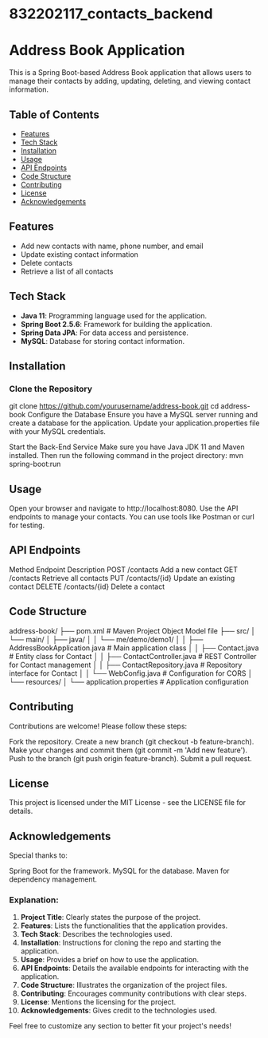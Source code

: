 # 832202117_contacts_backend
# Address Book Application

This is a Spring Boot-based Address Book application that allows users to manage their contacts by adding, updating, deleting, and viewing contact information.

## Table of Contents

- [Features](#features)
- [Tech Stack](#tech-stack)
- [Installation](#installation)
- [Usage](#usage)
- [API Endpoints](#api-endpoints)
- [Code Structure](#code-structure)
- [Contributing](#contributing)
- [License](#license)
- [Acknowledgements](#acknowledgements)

## Features

- Add new contacts with name, phone number, and email
- Update existing contact information
- Delete contacts
- Retrieve a list of all contacts

## Tech Stack

- **Java 11**: Programming language used for the application.
- **Spring Boot 2.5.6**: Framework for building the application.
- **Spring Data JPA**: For data access and persistence.
- **MySQL**: Database for storing contact information.

## Installation

### Clone the Repository
git clone https://github.com/yourusername/address-book.git
cd address-book
Configure the Database
Ensure you have a MySQL server running and create a database for the application. Update your application.properties file with your MySQL credentials.

Start the Back-End Service
Make sure you have Java JDK 11 and Maven installed. Then run the following command in the project directory:
mvn spring-boot:run

## Usage
Open your browser and navigate to http://localhost:8080.
Use the API endpoints to manage your contacts. You can use tools like Postman or curl for testing.
## API Endpoints
Method	Endpoint	Description
POST	/contacts	Add a new contact
GET	/contacts	Retrieve all contacts
PUT	/contacts/{id}	Update an existing contact
DELETE	/contacts/{id}	Delete a contact

## Code Structure
address-book/
├── pom.xml                     # Maven Project Object Model file
├── src/
│   └── main/
│       ├── java/
│       │   └── me/demo/demo1/
│       │       ├── AddressBookApplication.java  # Main application class
│       │       ├── Contact.java                  # Entity class for Contact
│       │       ├── ContactController.java        # REST Controller for Contact management
│       │       ├── ContactRepository.java        # Repository interface for Contact
│       │       └── WebConfig.java                # Configuration for CORS
│       └── resources/
│           └── application.properties            # Application configuration

## Contributing
Contributions are welcome! Please follow these steps:

Fork the repository.
Create a new branch (git checkout -b feature-branch).
Make your changes and commit them (git commit -m 'Add new feature').
Push to the branch (git push origin feature-branch).
Submit a pull request.

## License
This project is licensed under the MIT License - see the LICENSE file for details.

## Acknowledgements
Special thanks to:

Spring Boot for the framework.
MySQL for the database.
Maven for dependency management.

### Explanation:
1. **Project Title**: Clearly states the purpose of the project.
2. **Features**: Lists the functionalities that the application provides.
3. **Tech Stack**: Describes the technologies used.
4. **Installation**: Instructions for cloning the repo and starting the application.
5. **Usage**: Provides a brief on how to use the application.
6. **API Endpoints**: Details the available endpoints for interacting with the application.
7. **Code Structure**: Illustrates the organization of the project files.
8. **Contributing**: Encourages community contributions with clear steps.
9. **License**: Mentions the licensing for the project.
10. **Acknowledgements**: Gives credit to the technologies used.

Feel free to customize any section to better fit your project's needs!
